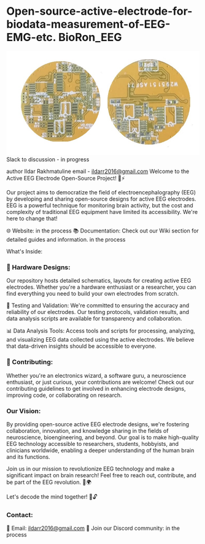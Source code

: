 # Open-source-active-electrode-for-biodata-measurement-of-EEG-EMG-etc. BioRon_EEG
![alt tag](https://github.com/Ildaron/BioRon_EEG/blob/main/supplementary%20files/image_2.jpg "general view")  
Slack to discussion - in progress 


author Ildar Rakhmatuline 
email - ildarr2016@gmail.com
Welcome to the Active EEG Electrode Open-Source Project! 🧠⚡

Our project aims to democratize the field of electroencephalography (EEG) by developing and sharing open-source designs for active EEG electrodes. EEG is a powerful technique for monitoring brain activity, but the cost and complexity of traditional EEG equipment have limited its accessibility. We're here to change that!

🌐 Website: in the process
📚 Documentation: Check out our Wiki section for detailed guides and information. in the process

What's Inside:
### 🔌 Hardware Designs:   
Our repository hosts detailed schematics, layouts for creating active EEG electrodes. Whether you're a hardware enthusiast or a researcher, you can find everything you need to build your own electrodes from scratch.

🧪 Testing and Validation: We're committed to ensuring the accuracy and reliability of our electrodes. Our testing protocols, validation results, and data analysis scripts are available for transparency and collaboration.

📊 Data Analysis Tools: Access tools and scripts for processing, analyzing, and visualizing EEG data collected using the active electrodes. We believe that data-driven insights should be accessible to everyone.

### 🤝 Contributing:     
Whether you're an electronics wizard, a software guru, a neuroscience enthusiast, or just curious, your contributions are welcome! Check out our contributing guidelines to get involved in enhancing electrode designs, improving code, or collaborating on research.

### Our Vision:  
By providing open-source active EEG electrode designs, we're fostering collaboration, innovation, and knowledge sharing in the fields of neuroscience, bioengineering, and beyond. Our goal is to make high-quality EEG technology accessible to researchers, students, hobbyists, and clinicians worldwide, enabling a deeper understanding of the human brain and its functions.

Join us in our mission to revolutionize EEG technology and make a significant impact on brain research! Feel free to reach out, contribute, and be part of the EEG revolution. 🧠🌍  

Let's decode the mind together! 🚀🔓  

### Contact:
📧 Email: ildarr2016@gmail.com
👾 Join our Discord community: in the process


